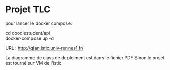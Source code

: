 # Projet TLC

pour lancer le docker compose:

cd doodlestudent/api\
docker-compose up -d



URL : http://qian.istic.univ-rennes1.fr/


La diagramme de class de deploiment est dans le fichier PDF
Sinon le projet est tourné sur VM de l'istic
